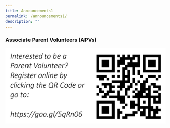 ```yaml
---
title: Announcements1
permalink: /announcements1/
description: ""
---
```


### Associate Parent Volunteers (APVs)

![](/images/pvqr.jpeg)



